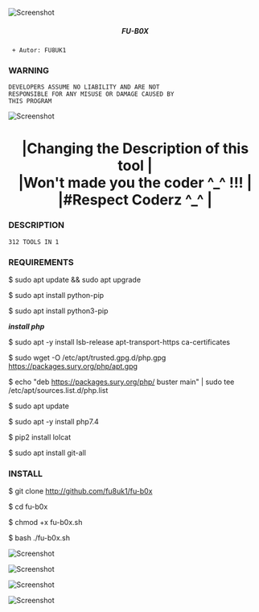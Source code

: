 ![Screenshot](https://l-oasis-du-web.eu/up/fub0x.png)

<h5 align="center">FU-B0X</h5>

```
 + Autor: FU8UK1
```
### WARNING
```
DEVELOPERS ASSUME NO LIABILITY AND ARE NOT       
RESPONSIBLE FOR ANY MISUSE OR DAMAGE CAUSED BY  
THIS PROGRAM                                    

```

![Screenshot](https://l-oasis-du-web.eu/up/fu8uk1.png)

<h1 align="center"> |Changing the Description of this tool  |<br>
 |Won't made you the coder ^_^ !!!      |<br>
 |#Respect Coderz ^_^                   | </h1>




### DESCRIPTION
```
312 TOOLS IN 1
```



### REQUIREMENTS



$ sudo apt update && sudo apt upgrade

$ sudo apt install python-pip

$ sudo apt install python3-pip

*****install php*****

$ sudo apt -y install lsb-release apt-transport-https ca-certificates 

$ sudo wget -O /etc/apt/trusted.gpg.d/php.gpg https://packages.sury.org/php/apt.gpg

$ echo "deb https://packages.sury.org/php/ buster main" | sudo tee /etc/apt/sources.list.d/php.list

$ sudo apt update

$ sudo apt -y install php7.4


$ pip2 install lolcat

$ sudo apt install git-all

### INSTALL

$ git clone http://github.com/fu8uk1/fu-b0x

$ cd fu-b0x

$ chmod +x fu-b0x.sh

$ bash ./fu-b0x.sh


![Screenshot](https://l-oasis-du-web.eu/up/cap1.png)

![Screenshot](https://l-oasis-du-web.eu/up/cap2.png)

![Screenshot](https://l-oasis-du-web.eu/up/cap3.png)

![Screenshot](https://l-oasis-du-web.eu/up/cap4.png)



